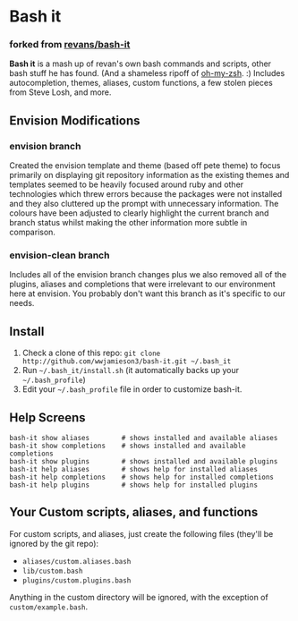 # Bash it

### forked from [revans/bash-it](https://github.com/revans/bash-it)
**Bash it** is a mash up of revan's own bash commands and scripts, other bash stuff he has found.
(And a shameless ripoff of [oh-my-zsh](https://github.com/robbyrussell/oh-my-zsh). :)
Includes autocompletion, themes, aliases, custom functions, a few stolen pieces from Steve Losh, and more.

## Envision Modifications
### envision branch
Created the envision template and theme (based off pete theme) to focus primarily on displaying git repository information as the existing themes and templates seemed to be heavily focused around ruby and other technologies which threw errors because the packages were not installed and they also cluttered up the prompt with unnecessary information. The colours have been adjusted to clearly highlight the current branch and branch status whilst making the other information more subtle in comparison.

### envision-clean branch
Includes all of the envision branch changes plus we also removed all of the plugins, aliases and completions that were irrelevant to our environment here at envision.  You probably don't want this branch as it's specific to our needs.

## Install

1. Check a clone of this repo: `git clone http://github.com/wwjamieson3/bash-it.git ~/.bash_it`
2. Run `~/.bash_it/install.sh` (it automatically backs up your `~/.bash_profile`)
3. Edit your `~/.bash_profile` file in order to customize bash-it.

## Help Screens

```
bash-it show aliases        # shows installed and available aliases
bash-it show completions    # shows installed and available completions
bash-it show plugins        # shows installed and available plugins
bash-it help aliases        # shows help for installed aliases
bash-it help completions    # shows help for installed completions
bash-it help plugins        # shows help for installed plugins
```

## Your Custom scripts, aliases, and functions

For custom scripts, and aliases, just create the following files (they'll be ignored by the git repo):

* `aliases/custom.aliases.bash`
* `lib/custom.bash`
* `plugins/custom.plugins.bash`

Anything in the custom directory will be ignored, with the exception of `custom/example.bash`.

